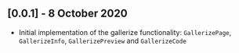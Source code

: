 ## [0.0.1] - 8 October 2020

- Initial implementation of the gallerize functionality: `GallerizePage`, `GallerizeInfo`, `GallerizePreview` and `GallerizeCode`
